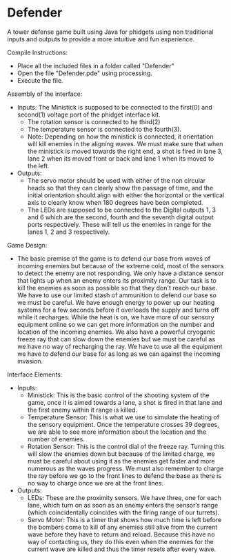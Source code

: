 # Defender
A tower defense game built using Java for phidgets using non traditional inputs and outputs to provide a more intuitive and fun experience.

Compile Instructions:
- Place all the included files in a folder called "Defender"
- Open the file "Defender.pde" using processing.
- Execute the file.

Assembly of the interface:
- Inputs:
The Ministick is supposed to be connected to the first(0)
and second(1) voltage port of the phidget interface kit.
  - The rotation sensor is connected to he third(2)
  - The temperature sensor is connected to the fourth(3).
  - Note: Depending on how the ministick is connected, it
orientation will kill enemies in the aligning waves.
We must make sure that when the ministick is moved
towards the right end, a shot is fired in lane 3, lane 2 when
its moved front or back and lane 1 when its moved to the
left.
- Outputs:
  - The servo motor should be used with either of the non
circular heads so that they can clearly show the passage of
time, and the initial orientation should align with either the
horizontal or the vertical axis to clearly know when
180 degrees have been completed.
  - The LEDs are supposed to be connected to the Digital
outputs 1, 3 and 6 which are the second, fourth and the
seventh
digital output ports respectively. These will tell us the
enemies in range for the lanes 1, 2 and 3 respectively.

Game Design:
- The basic premise of the game is to defend our base from
waves of incoming enemies but because of the extreme
cold, most of the sensors to detect the enemy are not
responding. We only have a distance sensor that lights up
when an enemy enters its proximity range. Our task is to
kill the enemies as soon as possible so that they don't reach
our base.
We have to use our limited stash of ammunition to defend
our base so we must be careful.
We have enough energy to power up our heating systems
for a few seconds before it overloads the supply and turns
off while it recharges. While the heat is on, we have more
of our sensory equipment online so we can get more
information on the number and location of the incoming
enemies.
We also have a powerful cryogenic freeze ray that can slow
down the enemies but we must be careful as we have no
way of recharging the ray.
We have to use all the equipment we have to defend our
base for as long as we can against the incoming invasion.

Interface Elements:
- Inputs:
  - Ministick: This is the basic control of the shooting system of the game,
once it is aimed towards a lane, a shot is fired in that lane
and the first enemy within it range is killed.
  - Temperature Sensor: This is what we use to simulate the heating of the sensory
equipment. Once the temperature crosses 39 degrees, we
are able to see more information about the location and the
number of enemies.
  - Rotation Sensor: This is the control dial of the freeze ray. Turning this will
slow the enemies down but because of the limited charge,
we must be careful about using it as the enemies get faster
and more numerous as the waves progress.
We must also remember to charge the ray before we go to
the front lines to defend the base as there is no way to
charge once we are at the front lines.
- Outputs:
  - LEDs: These are the proximity sensors. We have three, one for
each lane, which turn on as soon as an enemy enters the
sensor’s range (which coincidentally coincides with the
firing range of our turrets).
  - Servo Motor: This is a timer that shows how much time is left before the
bombers come to kill of any enemies still alive from the
current wave before they have to return and reload. Because
this have no way of contacting us, they do this even when
the enemies for the current wave are killed and thus the
timer resets after every wave.
